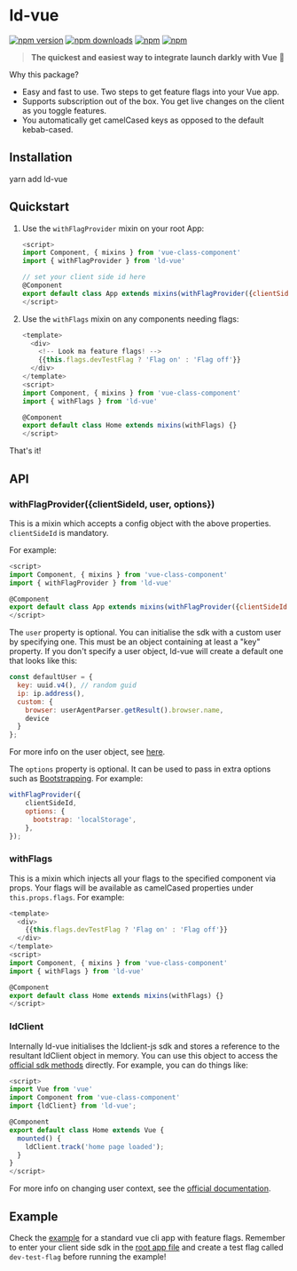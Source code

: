 # ld-vue

[![npm version](https://img.shields.io/npm/v/ld-vue.svg?style=flat-square)](https://www.npmjs.com/package/ld-vue) [![npm downloads](https://img.shields.io/npm/dm/ld-vue.svg?style=flat-square)](https://www.npmjs.com/package/ld-vue) [![npm](https://img.shields.io/npm/dt/ld-vue.svg?style=flat-square)](https://www.npmjs.com/package/ld-vue) [![npm](https://img.shields.io/npm/l/ld-vue.svg?style=flat-square)](https://www.npmjs.com/package/ld-vue)

> **The quickest and easiest way to integrate launch darkly with Vue** :tada:

Why this package?
* Easy and fast to use. Two steps to get feature flags into your Vue app.
* Supports subscription out of the box. You get live changes on the client as you toggle features.
* You automatically get camelCased keys as opposed to the default kebab-cased.

## Installation

yarn add ld-vue

## Quickstart

1. Use the `withFlagProvider` mixin on your root App:

    ```js
    <script>
    import Component, { mixins } from 'vue-class-component'
    import { withFlagProvider } from 'ld-vue'

    // set your client side id here
    @Component
    export default class App extends mixins(withFlagProvider({clientSideId: 'client-side-id'})) {}
    </script>
    ```

2. Use the `withFlags` mixin on any components needing flags:

    ```js
    <template>
      <div>
        <!-- Look ma feature flags! -->
        {{this.flags.devTestFlag ? 'Flag on' : 'Flag off'}}
      </div>
    </template>
    <script>
    import Component, { mixins } from 'vue-class-component'
    import { withFlags } from 'ld-vue'

    @Component
    export default class Home extends mixins(withFlags) {}
    </script>
    ```

That's it!

## API
### withFlagProvider({clientSideId, user, options})
This is a mixin which accepts a config object with the above properties. `clientSideId` is
mandatory.

For example:

```js
<script>
import Component, { mixins } from 'vue-class-component'
import { withFlagProvider } from 'ld-vue'

@Component
export default class App extends mixins(withFlagProvider({clientSideId: 'client-side-id'})) {}
</script>
```

The `user` property is optional. You can initialise the sdk with a custom user by specifying one. This must be an object containing
at least a "key" property. If you don't specify a user object, ld-vue will create a default one that looks like this:

```js
const defaultUser = {
  key: uuid.v4(), // random guid
  ip: ip.address(),
  custom: {
    browser: userAgentParser.getResult().browser.name,
    device
  }
};
```

For more info on the user object, see [here](http://docs.launchdarkly.com/docs/js-sdk-reference#section-users).

The `options` property is optional. It can be used to pass in extra options such as [Bootstrapping](https://github.com/launchdarkly/js-client#bootstrapping).
For example:

```javascript
withFlagProvider({
    clientSideId,
    options: {
      bootstrap: 'localStorage',
    },
});
```

### withFlags
This is a mixin which injects all your flags to the specified component via props. Your flags will be available
as camelCased properties under `this.props.flags`. For example:

```js
<template>
  <div>
    {{this.flags.devTestFlag ? 'Flag on' : 'Flag off'}}
  </div>
</template>
<script>
import Component, { mixins } from 'vue-class-component'
import { withFlags } from 'ld-vue'

@Component
export default class Home extends mixins(withFlags) {}
</script>
```

### ldClient
Internally ld-vue initialises the ldclient-js sdk and stores a reference to the resultant ldClient object in memory.
You can use this object to access the [official sdk methods](https://github.com/launchdarkly/js-client) directly. 
For example, you can do things like:

```js
<script>
import Vue from 'vue'
import Component from 'vue-class-component'
import {ldClient} from 'ld-vue';

@Component
export default class Home extends Vue {
  mounted() {
    ldClient.track('home page loaded');
  }
}
</script>
```

For more info on changing user context, see the [official documentation](http://docs.launchdarkly.com/docs/js-sdk-reference#section-changing-the-user-context).

## Example
Check the [example](https://github.com/yusinto/ld-vue/tree/master/example) for a standard vue cli app with feature flags.
Remember to enter your client side sdk in the [root app file](https://github.com/yusinto/ld-vue/blob/master/example/src/App.vue)
and create a test flag called `dev-test-flag` before running the example!
